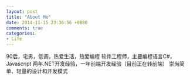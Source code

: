 ```yaml
---
layout: post
title: "About Me"
date: 2014-11-15 23:36:56 +0800
comments: true
categories: 
- Life 
---
```

90后，宅男，低调，热爱生活，热爱编程
软件工程师，主要编程语言C#，Javascript
两年.NET开发经验，一年前端开发经验（目前正在转前端）
崇尚简单、轻量的设计和开发模式



